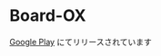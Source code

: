 # Board-OX
[Google Play](https://play.google.com/store/apps/details?id=com.kariyagame.ox) にてリリースされています
